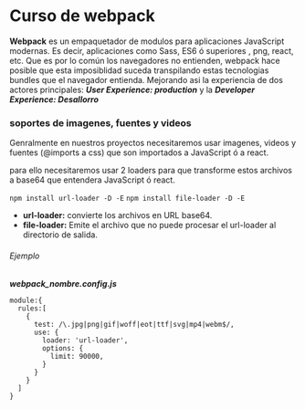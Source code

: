 # Curso de webpack

**Webpack** es un empaquetador de modulos para aplicaciones JavaScript modernas. Es decir, aplicaciones como Sass, ES6 ó superiores , png, react, etc. Que es por lo común los navegadores no entienden, webpack hace posible que esta imposiblidad suceda transpilando estas tecnologias bundles que el navegador entienda. Mejorando asi la experiencia de dos actores principales: ***User Experience: production*** y la ***Developer Experience: Desallorro***

### soportes de imagenes, fuentes y videos

Genralmente en nuestros proyectos necesitaremos usar imagenes, videos y fuentes (@imports a css) que son importados a JavaScript ó a react.

para ello necesitaremos usar 2 loaders para que transforme estos archivos a base64 que entendera JavaScript ó react.

`npm install url-loader -D -E`
`npm install file-loader -D -E`

- **url-loader:** convierte los archivos en URL base64.
- **file-loader:** Emite el archivo que no puede procesar el url-loader al directorio de salida.

###### Ejemplo

***webpack_nombre.config.js***

```
module:{
  rules:[
    {
      test: /\.jpg|png|gif|woff|eot|ttf|svg|mp4|webm$/,
      use: {
        loader: 'url-loader',
        options: {
          limit: 90000,
        }
      }
    }
  ]
}
```